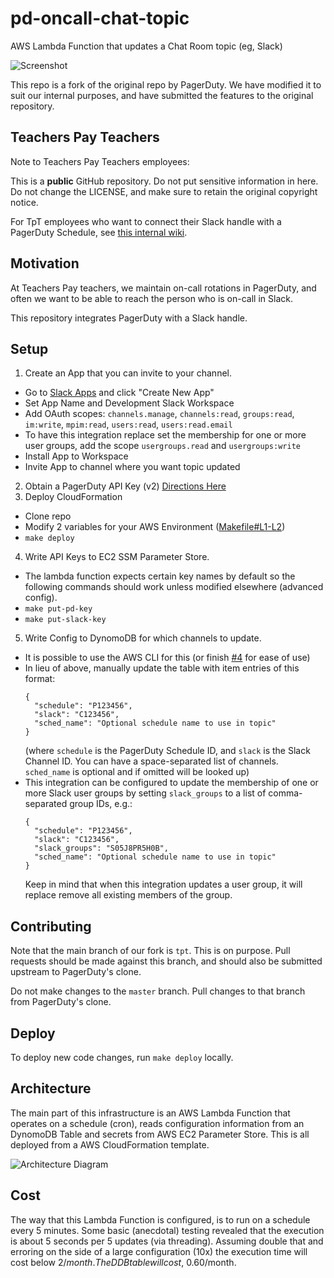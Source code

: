 # pd-oncall-chat-topic

AWS Lambda Function that updates a Chat Room topic (eg, Slack)

![Screenshot](https://raw.githubusercontent.com/PagerDuty/pd-oncall-chat-topic/master/screenshot.png)

This repo is a fork of the original repo by PagerDuty. We have modified it to
suit our internal purposes, and have submitted the features to the original
repository.

## Teachers Pay Teachers

Note to Teachers Pay Teachers employees:

This is a **public** GitHub repository. Do not put sensitive information in
here.  Do not change the LICENSE, and make sure to retain the original
copyright notice.

For TpT employees who want to connect their Slack handle with a PagerDuty
Schedule, see
[this internal wiki](https://teacherspayteachers.atlassian.net/wiki/spaces/ENGINEERING/pages/2772107268/Syncing+On-Call+Slack+Handle+with+PagerDuty+Schedules).

## Motivation

At Teachers Pay teachers, we maintain on-call rotations in PagerDuty, and often
we want to be able to reach the person who is on-call in Slack.

This repository integrates PagerDuty with a Slack handle.

## Setup

1. Create an App that you can invite to your channel.
  - Go to [Slack Apps](https://api.slack.com/apps) and click "Create New App"
  - Set App Name and Development Slack Workspace
  - Add OAuth scopes: `channels.manage`, `channels:read`, `groups:read`,
    `im:write`, `mpim:read`, `users:read`, `users:read.email`
  - To have this integration replace set the membership for one or more
    user groups, add the scope `usergroups.read` and `usergroups:write`
  - Install App to Workspace
  - Invite App to channel where you want topic updated
2. Obtain a PagerDuty API Key (v2) [Directions Here](https://support.pagerduty.com/docs/using-the-api#section-generating-an-api-key)
3. Deploy CloudFormation
  - Clone repo
  - Modify 2 variables for your AWS Environment
    ([Makefile#L1-L2](https://github.com/PagerDuty/pd-oncall-chat-topic/blob/master/Makefile#L1-L2))
  - `make deploy`
4. Write API Keys to EC2 SSM Parameter Store.
  - The lambda function expects certain key names by default so the following
    commands should work unless modified elsewhere (advanced config).
  - `make put-pd-key`
  - `make put-slack-key`
5. Write Config to DynomoDB for which channels to update.
  - It is possible to use the AWS CLI for this (or finish
    [#4](https://github.com/PagerDuty/pd-oncall-chat-topic/issues/4) for ease of
    use)
  - In lieu of above, manually update the table with item entries of this format:
    ```
    {
      "schedule": "P123456",
      "slack": "C123456",
      "sched_name": "Optional schedule name to use in topic"
    }
    ```
    (where `schedule` is the PagerDuty Schedule ID, and `slack` is the Slack
    Channel ID. You can have a space-separated list of channels. `sched_name` is
    optional and if omitted will be looked up)
  - This integration can be configured to update the membership of one or more
    Slack user groups by setting `slack_groups` to a list of comma-separated
    group IDs, e.g.:
    ```
    {
      "schedule": "P123456",
      "slack": "C123456",
      "slack_groups": "S05J8PR5H0B",
      "sched_name": "Optional schedule name to use in topic"
    }
    ```
    Keep in mind that when this integration updates a user group, it will replace
    remove all existing members of the group.

## Contributing

Note that the main branch of our fork is `tpt`. This is on purpose. Pull
requests should be made against this branch, and should also be submitted
upstream to PagerDuty's clone.

Do not make changes to the `master` branch. Pull changes to that branch from
PagerDuty's clone.

## Deploy

To deploy new code changes, run `make deploy` locally.

## Architecture

The main part of this infrastructure is an AWS Lambda Function that operates on
a schedule (cron), reads configuration information from an DynomoDB Table and
secrets from AWS EC2 Parameter Store. This is all deployed from a AWS
CloudFormation template.

![Architecture Diagram](https://raw.githubusercontent.com/PagerDuty/pd-oncall-chat-topic/master/diagram.png)

## Cost

The way that this Lambda Function is configured, is to run on a schedule every 5
minutes. Some basic (anecdotal) testing revealed that the execution is about 5
seconds per 5 updates (via threading). Assuming double that and erroring on the
side of a large configuration (10x) the execution time will cost below $2/month.
The DDB table will cost, ~$0.60/month.
